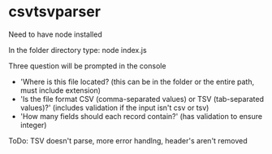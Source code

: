 # csvtsvparser

Need to have node installed

In the folder directory type: node index.js

Three question will be prompted in the console

* 'Where is this file located? (this can be in the folder or the entire path, must include extension)
* 'Is the file format CSV (comma-separated values) or TSV (tab-separated values)?' (includes validation if the input isn't csv or tsv)
* 'How many fields should each record contain?' (has validation to ensure integer)

ToDo: TSV doesn't parse, more error handlng, header's aren't removed
